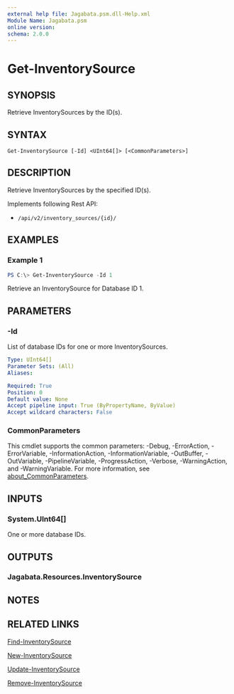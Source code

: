 ```yaml
---
external help file: Jagabata.psm.dll-Help.xml
Module Name: Jagabata.psm
online version:
schema: 2.0.0
---
```


# Get-InventorySource

## SYNOPSIS
Retrieve InventorySources by the ID(s).

## SYNTAX

```
Get-InventorySource [-Id] <UInt64[]> [<CommonParameters>]
```

## DESCRIPTION
Retrieve InventorySources by the specified ID(s).

Implements following Rest API:  
- `/api/v2/inventory_sources/{id}/`  

## EXAMPLES

### Example 1
```powershell
PS C:\> Get-InventorySource -Id 1
```

Retrieve an InventorySource for Database ID 1.

## PARAMETERS

### -Id
List of database IDs for one or more InventorySources.

```yaml
Type: UInt64[]
Parameter Sets: (All)
Aliases:

Required: True
Position: 0
Default value: None
Accept pipeline input: True (ByPropertyName, ByValue)
Accept wildcard characters: False
```

### CommonParameters
This cmdlet supports the common parameters: -Debug, -ErrorAction, -ErrorVariable, -InformationAction, -InformationVariable, -OutBuffer, -OutVariable, -PipelineVariable, -ProgressAction, -Verbose, -WarningAction, and -WarningVariable. For more information, see [about_CommonParameters](http://go.microsoft.com/fwlink/?LinkID=113216).

## INPUTS

### System.UInt64[]
One or more database IDs.

## OUTPUTS

### Jagabata.Resources.InventorySource
## NOTES

## RELATED LINKS

[Find-InventorySource](Find-InventorySource.md)

[New-InventorySource](New-InventorySource.md)

[Update-InventorySource](Update-InventorySource.md)

[Remove-InventorySource](Remove-InventorySource.md)
